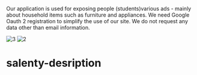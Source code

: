 Our application is used for exposing people (students)various ads - mainly about household items such as furniture and appliances. We need Google Oauth 2 registration to simplify the use of our site. We do not request any data other than email information.

![3](https://user-images.githubusercontent.com/51697186/130856513-a37d69a8-3a1a-4438-a427-4dcf6811f5ba.jpg)
![2](https://user-images.githubusercontent.com/51697186/130856517-075b876e-0a42-4478-b50a-144af8ab06e8.jpg)
# salenty-desription
